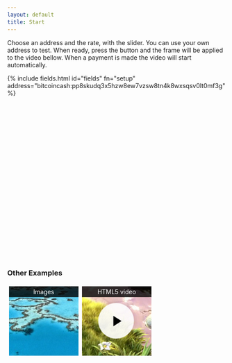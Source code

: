 ```yaml
---
layout: default
title: Start
---
```


Choose an address and the rate, with the slider. You can use your own address to test. When ready, press the button and the frame will be applied to the video bellow. When a payment is made the video will start automatically.

{% include fields.html id="fields" fn="setup" address="bitcoincash:pp8skudq3x5hzw8ew7vzsw8tn4k8wxsqsv0lt0mf3g" %}

<div style="width: 640px; height: 360px; position: relative;">
  <div id="video"></div>
  <div id="countdown"
       style="position: absolute; display: none; bottom: 40px; right: 10px; padding: 4px; background-color: white;"></div>
</div>

<script>
  var tag = document.createElement('script');
  tag.src = "https://www.youtube.com/iframe_api";
  var firstScriptTag = document.getElementsByTagName('script')[0];
  firstScriptTag.parentNode.insertBefore(tag, firstScriptTag);

  var player;
  function onYouTubeIframeAPIReady() {
    player = new YT.Player('video', {
      height: '360',
      width: '640',
      videoId: 'OE3QTbgh-p8'
    });
  }

  function setup(address, rate) {
    let frame = new MoneyFrame({
      id: 'video',
      rate: rate,
      address: address
    });

    frame.paidEvent.register(function() {
      player.playVideo();
    });

    frame.unpaidEvent.register(function() {
      player.pauseVideo();
      countdown.style.display = 'none';
    });

    frame.countdownEvent.register(function(status) {
      let seconds = Math.floor((status.paidUntil - Date.now()) / 1000);
      countdown.style.display = 'block';
      countdown.innerHTML = seconds + " seconds remaining";
    });
  }
</script>

### Other Examples

<style type="text/css">
  .samples {
    height: 180px;
  }

  .square {
    padding: 4px;
    float: left;
    width: 160px;
    height: 160px;
    position: relative;
  }

  .square a {
    text-align: center;
    text-decoration: none;
    display: inline-block;
    height: 100%;
    width: 100%;
  }

  .square a span {
    color: white;
    background-color: rgba(0, 0, 0, 0.8);
    display: inline-block;
    padding: 4px 0px;
    width: 100%;
    position: relative;
    z-index: 1;
  }

  .square img {
    position: absolute;
    top: 4px;
    left: 4px;
    width: 160px;
    padding: 0px;
    margin: 0px;
    border: none;
  }
</style>

<div class="samples">
  <div class="square">
    <a href="images.html">
      <span>Images</span>
      <img src="resources/images/images.png"></img>
    </a>
  </div>

  <div class="square">
    <a href="html5video.html">
      <span>HTML5 video</span>
      <img src="resources/images/html5video.png"></img>
    </a>
  </div>
</div>

<script src="resources/javascript/moneyframe.bundle.js"></script>
